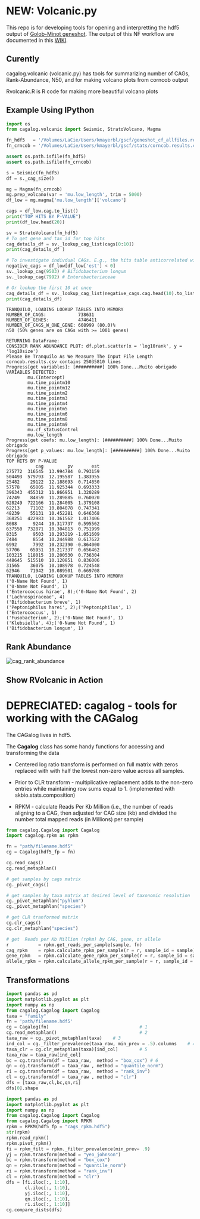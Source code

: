 # NEW: Volcanic.py

This repo is for developing tools for opening and interpretting the hdf5 output of [Golob-Minot geneshot](https://github.com/Golob-Minot/geneshot). The output of this NF workflow are documented in this [WIKI](https://github.com/Golob-Minot/geneshot/wiki/Getting-Started). 

## Curently 

cagalog.volcanic (volcanic.py) has tools for summarizing number of CAGs, Rank-Abundance, N50, and for making volcano plots from corncob output

Rvolcanic.R is R code for making more beautiful volcano plots

## Example Using IPython
```python
import os
from cagalog.volcanic import Seismic, StratoVolcano, Magma

fn_hdf5   = '/Volumes/LaCie/Users/kmayerbl/gscf/geneshot_cf_allfiles.results.hdf5'
fn_crncob = '/Volumes/LaCie/Users/kmayerbl/gscf/stats/corncob.results.csv'

assert os.path.isfile(fn_hdf5)
assert os.path.isfile(fn_crncob)

s = Seismic(fn_hdf5)
df = s._cag_size()

mg = Magma(fn_crncob)
mg.prep_volcano(var = 'mu.low_length', trim = 5000)
df_low = mg.magma['mu.low_length']['volcano']

cags = df_low.cag.to_list()
print("TOP HITS BY P-VALUE")
print(df_low.head(20))

sv = StratoVolcano(fn_hdf5)
# To get gene and tax_id for top hits
cag_details_df = sv._lookup_cag_list(cags[0:10])
print(cag_details_df )

# To investigate indivdual CAGs. E.g., the hits table anticorrelated with
negative_cags = df_low[df_low['est'] < 0]
sv._lookup_cag(9503) # Bifidobacterium longum
sv._lookup_cag(7992) # Enterobacteriaceae

# Or lookup the first 10 at once
cag_details_df = sv._lookup_cag_list(negative_cags.cag.head(10).to_list())
print(cag_details_df)

```

```
TRANQUILO, LOADING LOOKUP TABLES INTO MEMORY
NUMBER_OF_CAGS:            738631
NUMBER_OF_GENES:           4746411
NUMBER_OF_CAGS_W_ONE_GENE: 608999 (80.0)%
n50 (50% genes are on CAGs with >= 1001 genes)

RETURNING DataFrame:
CONSIDER RANK ABUNDANCE PLOT: df.plot.scatter(x = 'log10rank', y = 'log10size')
Please Be Tranquilo As We Measure The Input File Length
corncob.results.csv contains 25035810 lines
Progress[get variables]: [##########] 100% Done...Muito obrigado
VARIABLES DETECTED:
        mu.(Intercept)
        mu.time_pointm10
        mu.time_pointm12
        mu.time_pointm2
        mu.time_pointm3
        mu.time_pointm4
        mu.time_pointm5
        mu.time_pointm6
        mu.time_pointm8
        mu.time_pointm9
        mu.cf_statusControl
        mu.low_length
Progress[get coefs: mu.low_length]: [##########] 100% Done...Muito obrigado
Progress[get p_values: mu.low_length]: [##########] 100% Done...Muito obrigado
TOP HITS BY P-VALUE
           cag         pv       est
275772  316545  13.994784  0.793159
504493  579793  12.195587  1.383955
25482    29122  12.188693  0.714850
57578    65805  11.925344  0.693333
396343  455312  11.866951  1.320289
74249    84859  11.289885  0.760020
628249  722166  11.284005  1.379108
62213    71102  10.804078  0.747341
48239    55131  10.452281  0.646368
368251  422983  10.361562  1.017406
8088      9244  10.317737  0.595562
637550  732871  10.304813  0.751999
8315      9503  10.293219 -1.051609
7484      8554  10.244988  0.617622
6992      7992  10.232390 -0.864000
57706    65951  10.217337  0.656462
103215  118015  10.200530  0.736304
448645  515510  10.120851  0.836006
31565    36075  10.108978  0.724548
62946    71942  10.089501  0.669708
TRANQUILO, LOADING LOOKUP TABLES INTO MEMORY
('0-Name Not Found', 1)
('0-Name Not Found', 1)
('Enterococcus hirae', 8);('0-Name Not Found', 2)
('Lachnospiraceae', 4)
('Bifidobacterium breve', 1)
('Peptoniphilus harei', 2);('Peptoniphilus', 1)
('Enterococcus', 1)
('Fusobacterium', 2);('0-Name Not Found', 1)
('Klebsiella', 4);('0-Name Not Found', 1)
('Bifidobacterium longum', 1)
```


## Rank Abundance
![cag_rank_abundance](https://user-images.githubusercontent.com/46639063/79419208-3a073300-7f6b-11ea-98b0-cc84516206de.png)

## Show RVolcanic in Action


# DEPRECIATED: cagalog - tools for working with the CAGalog



The CAGalog lives in hdf5.

The **Cagalog** class has some handy functions for accessing and transforming the data

* Centered log ratio transform is performed on full matrix with zeros replaced with
with half the lowest non-zero value across all samples.

* Prior to CLR transform - multiplicative replacement adds to the non-zero entries
while maintaining row sums equal to 1. (implemented with skbio.stats.composition)

* RPKM - calculate Reads Per Kb Million (i.e., the number of reads aligning to
a CAG, then adjusted for CAG size (kb) and divided the number total mapped
reads (in Millions) per sample)  

```python
from cagalog.Cagalog import Cagalog
import cagalog.rpkm as rpkm

fn = "path/filename.hdf5"
cg = Cagalog(hdf5_fp = fn)

cg.read_cags()
cg.read_metaphlan()

# get samples by cags matrix
cg._pivot_cags()

# get samples by taxa matrix at desired level of taxonomic resolution
cg._pivot_metaphlan("pyhlum")
cg._pivot_metaphlan("species")

# get CLR tranformed matrix
cg.clr_cags()
cg.clr_metaphlan("species")

# get  Reads per Kb Million (rpkm) by CAG, gene, or allele
r           = rpkm.get_reads_per_sample(sample, fn)
cag_rpkm    = rpkm.calculate_rpkm_per_sample(r = r, sample_id = sample)
gene_rpkm   = rpkm.calculate_gene_rpkm_per_sample(r = r, sample_id = sample)
allele_rpkm = rpkm.calculate_allele_rpkm_per_sample(r = r, sample_id = sample)
```

## Transformations

```python
import pandas as pd
import matplotlib.pyplot as plt
import numpy as np
from cagalog.Cagalog import Cagalog
taxa = "family"
fn = 'path/filename.hdf5'
cg = Cagalog(fn)                                  # 1
cg.read_metaphlan()                               # 2
taxa_raw = cg._pivot_metaphlan(taxa)    # 3                   
ind_col = cg._filter_prevalence(taxa_raw, min_prev = .5).columns    # 4
taxa_clr = cg.clr_metaphlan(taxa)[ind_col]        # 5
taxa_raw = taxa_raw[ind_col]
bc = cg.transform(df = taxa_raw,  method = "box_cox") # 6
qn = cg.transform(df = taxa_raw , method = "quantile_norm")
ri = cg.transform(df = taxa_raw,  method = "rank_inv")
cl = cg.transform(df = taxa_raw , method = "clr")
dfs = [taxa_raw,cl,bc,qn,ri]
dfs[0].shape
```

```python
import pandas as pd
import matplotlib.pyplot as plt
import numpy as np
from cagalog.Cagalog import Cagalog
from cagalog.Cagalog import RPKM
rpkm = RPKM(hdf5_fp = "cags_rpkm.hdf5")
str(rpkm)
rpkm.read_rpkm()
rpkm.pivot_rpkm()
fi = rpkm_filt = rpkm._filter_prevalence(min_prev= .9)
yj = rpkm.transform(method = "yeo_johnson")
bc = rpkm.transform(method = "box_cox")
qn = rpkm.transform(method = "quantile_norm")
ri = rpkm.transform(method = "rank_inv")
cl = rpkm.transform(method = "clr")
dfs = [fi.iloc[:, 1:10],
       cl.iloc[:, 1:10],
       yj.iloc[:, 1:10],
       qn.iloc[:, 1:10],
       ri.iloc[:, 1:10]]
cg.compare_dists(dfs)
```
